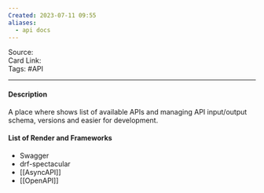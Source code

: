 ```yaml
---
Created: 2023-07-11 09:55
aliases:
  - api docs
---
```

Source:  
Card Link:  
Tags: #API 

---
#### Description
A place where shows list of available APIs and managing API input/output schema, versions and easier for development.


#### List of Render and Frameworks
- Swagger
- drf-spectacular
- [[AsyncAPI]]
- [[OpenAPI]]